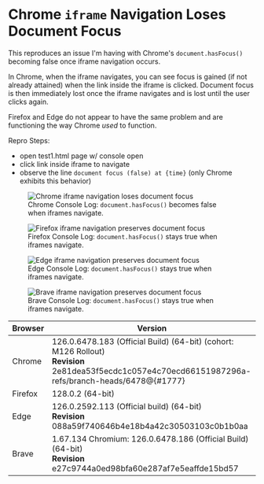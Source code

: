 # Chrome `iframe` Navigation Loses Document Focus

This reproduces an issue I'm having with Chrome's `document.hasFocus()` becoming false once iframe navigation occurs.

In Chrome, when the iframe navigates, you can see focus is gained (if not already attained) when the link inside the iframe is clicked. Document focus is then immediately lost once the iframe navigates and is lost until the user clicks again.

Firefox and Edge do not appear to have the same problem and are functioning the way Chrome *used* to function.

Repro Steps:
- open test1.html page w/ console open
- click link inside iframe to navigate
- observe the line `document focus (false) at {time}` (only Chrome exhibits this behavior)

<figure>
    <img src="chrome-iframe-nav-log.jpg" alt="Chrome iframe navigation loses document focus">
    <figcaption>Chrome Console Log: <code>document.hasFocus()</code> becomes false when iframes navigate.</figcaption>
</figure>

<figure>
    <img src="firefox-iframe-nav-log.jpg" alt="Firefox iframe navigation preserves document focus">
    <figcaption>Firefox Console Log: <code>document.hasFocus()</code> stays true when iframes navigate.</figcaption>
</figure>

<figure>
    <img src="edge-iframe-nav-log.jpg" alt="Edge iframe navigation preserves document focus">
    <figcaption>Edge Console Log: <code>document.hasFocus()</code> stays true when iframes navigate.</figcaption>
</figure>

<figure>
    <img src="brave-iframe-nav-log.jpg" alt="Brave iframe navigation preserves document focus">
    <figcaption>Brave Console Log: <code>document.hasFocus()</code> stays true when iframes navigate.</figcaption>
</figure>

| Browser | Version                                                                                                                                                      |
| ------- | ------------------------------------------------------------------------------------------------------------------------------------------------------------ |
| Chrome  | 126.0.6478.183 (Official Build) (64-bit) (cohort: M126 Rollout) <br> <b>Revision</b> 2e81dea53f5ecdc1c057e4c70ecd66151987296a-refs/branch-heads/6478@{#1777} |
| Firefox | 128.0.2 (64-bit)                                                                                                                                             |
| Edge    | 126.0.2592.113 (Official build) (64-bit) <br> **Revision**	088a59f740646b4e18b4a42c30503103c0b1b0aa                                                          |
| Brave   | 1.67.134 Chromium: 126.0.6478.186 (Official Build) (64-bit) <br> **Revision**	e27c9744a0ed98bfa60e287af7e5eaffde15bd57                                       |